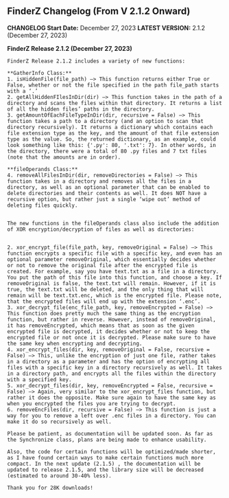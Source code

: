 ## FinderZ Changelog (From V 2.1.2 Onward)

**CHANGELOG Start Date:** December 27, 2023
**LATEST VERSION:** 2.1.2 (December 27, 2023)


**FinderZ Release 2.1.2 (December 27, 2023)**

    FinderZ Release 2.1.2 includes a variety of new functions:

    **GatherInfo Class:**
    1. isHiddenFile(file_path) —> This function returns either True or False, whether or not the file specified in the path file_path starts with a ‘.’
    2. getAllHiddenFIlesInDir(dir) —> This function takes in the path of a directory and scans the files within that directory. It returns a list of all the hidden files’ paths in the directory.
    3. getAmountOfEachFileTypeInDir(dir, recursive = False) —> This function takes a path to a directory (and an option to scan that directory recursively). It returns a dictionary which contains each file extension type as the key, and the amount of that file extension type as the value. So, the returned dictionary, as an example, could look something like this: {'.py': 80, '.txt': 7}. In other words, in the directory, there were a total of 80 .py files and 7 txt files (note that the amounts are in order).

    **fileOperands Class:**
    4. removeAllFilesInDir(dir, removeDirectories = False) —> This function takes in a directory and removes all the files in a directory, as well as an optional parameter that can be enabled to delete directories and their contents as well. It does NOT have a recursive option, but rather just a single ‘wipe out’ method of deleting files quickly.


    The new functions in the fileOperands class also include the addition of XOR encryption/decryption of files as well as directories:


    2. xor_encrypt_file(file_path, key, removeOriginal = False) —> This function encrypts a specific file with a specific key, and even has an optional parameter removeOriginal, which essentially decides whether or not to remove the original file after the encrypted file is created. For example, say you have text.txt as a file in a directory. You put the path of this file into this function, and choose a key. If removeOriginal is false, the text.txt will remain. However, if it is true, the text.txt will be deleted, and the only thing that will remain will be text.txt.enc, which is the encrypted file. Please note, that the encrypted files will end up with the extension ‘.enc’.
    3. xor_decrypt_file(enc_file_path, key, removeEncrypted = False) —> This function does pretty much the same thing as the encryption function, but rather in reverse. However, instead of removeOriginal, it has removeEncrypted, which means that as soon as the given encrypted file is decrypted, it decides whether or not to keep the encrypted file or not once it is decrypted. Please make sure to have the same key when encrypting and decrypting.
    4. xor_encrypt_files(dir, key, removeOriginal = False, recursive = False) —> This, unlike the encryption of just one file, rather takes in a directory as a parameter and has the option of encrypting all files with a specific key in a directory recursively as well. It takes in a directory path, and encrypts all the files within the directory with a specified key.
    5. xor_decrypt_files(dir, key, removeEncrypted = False, recursive = False) —> Again, very similar to the xor_encrypt_files function, but rather it does the opposite. Make sure again to have the same key as when you encrypted the files you are trying to decrypt.
    6. removeEncFiles(dir, recursive = False) —> This function is just a way for you to remove a left over .enc files in a directory. You can make it do so recursively as well.

    Please be patient, as documentation will be updated soon. As far as the Synchronize class, plans are being made to enhance usability. 

    Also, the code for certain functions will be optimized/made shorter, as I have found certain ways to make certain functions much more compact. In the next update (2.1.5) , the documentation will be updated to release 2.1.5, and the library size will be decreased (estimated to around 30-40% less).

    Thank you for 28K downloads!
